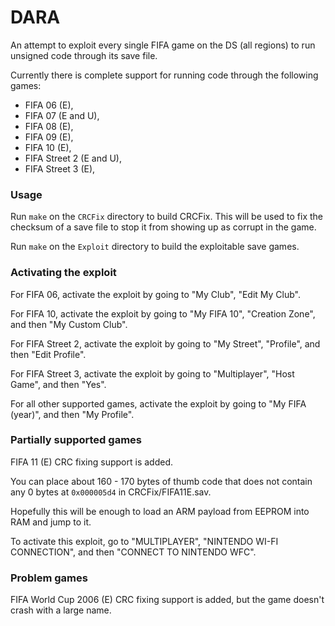 DARA
====
An attempt to exploit every single FIFA game on the DS (all regions) to run unsigned code through its save file.

Currently there is complete support for running code through the following games:

- FIFA 06 (E),
- FIFA 07 (E and U),
- FIFA 08 (E),
- FIFA 09 (E),
- FIFA 10 (E),
- FIFA Street 2 (E and U),
- FIFA Street 3 (E),

### Usage

Run `make` on the `CRCFix` directory to build CRCFix. This will be used to fix the checksum of a save file to stop it from showing up as corrupt in the game.

Run `make` on the `Exploit` directory to build the exploitable save games.

### Activating the exploit

For FIFA 06, activate the exploit by going to "My Club", "Edit My Club".

For FIFA 10, activate the exploit by going to "My FIFA 10", "Creation Zone", and then "My Custom Club".

For FIFA Street 2, activate the exploit by going to "My Street", "Profile", and then "Edit Profile".

For FIFA Street 3, activate the exploit by going to "Multiplayer", "Host Game", and then "Yes".

For all other supported games, activate the exploit by going to "My FIFA (year)", and then "My Profile".

### Partially supported games

FIFA 11 (E) CRC fixing support is added.

You can place about 160 - 170 bytes of thumb code that does not contain any 0 bytes at `0x000005d4` in CRCFix/FIFA11E.sav.

Hopefully this will be enough to load an ARM payload from EEPROM into RAM and jump to it.

To activate this exploit, go to "MULTIPLAYER", "NINTENDO WI-FI CONNECTION", and then "CONNECT TO NINTENDO WFC".

### Problem games

FIFA World Cup 2006 (E) CRC fixing support is added, but the game doesn't crash with a large name.